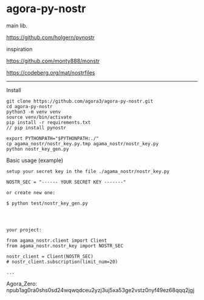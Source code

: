 # agora-py-nostr

main lib.

https://github.com/holgern/pynostr

inspiration

https://github.com/monty888/monstr

https://codeberg.org/mat/nostrfiles


---

Install

```
git clone https://github.com/agora3/agora-py-nostr.git
cd agora-py-nostr
python3 -m venv venv  
source venv/bin/activate
pip install -r requirements.txt
// pip install pynostr 

export PYTHONPATH="$PYTHONPATH:./"
cp agama_nostr/nostr_key.py.tmp agama_nostr/nostr_key.py
python nostr_key_gen.py 

```

Basic usage (example)

```
setup your secret key in the file ./agama_nostr/nostr_key.py

NOSTR_SEC = "------ YOUR SECRET KEY -------"

or create new one:

$ python test/nostr_key_gen.py




your project:

from agama_nostr.client import Client 
from agama_nostr.nostr_key import NOSTR_SEC

nostr_client = Client(NOSTR_SEC)
# nostr_client.subscription(limit_num=20) 

...
```

Agora_Zero: npub1ag0ra0shs0sd24wqwqdceu2yzj3uj5xa53ge2vstz0nyf49ez68qqq2jgj

